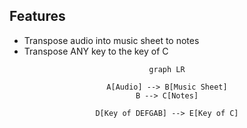 ## Features
- Transpose audio into music sheet to notes
- Transpose ANY key to the key of C

<center>

```mermaid
graph LR

A[Audio] --> B[Music Sheet]
B --> C[Notes]

D[Key of DEFGAB] --> E[Key of C]

```

</center>